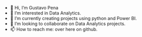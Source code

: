 - 👋 Hi, I’m Gustavo Pena
- 👀 I’m interested in Data Analytics.
- 🌱 I’m currently creating projects using python and Power BI.
- 💞️ I’m looking to collaborate on Data Analytics projects.
- 📫 How to reach me: over here on github.

<!---
gustavimcp/gustavimcp is a ✨ special ✨ repository because its `README.md` (this file) appears on your GitHub profile.
You can click the Preview link to take a look at your changes.
--->
